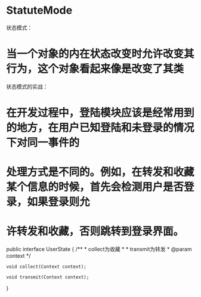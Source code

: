 # StatuteMode
状态模式：
#  当一个对象的内在状态改变时允许改变其行为，这个对象看起来像是改变了其类
状态模式的实战：
# 在开发过程中，登陆模块应该是经常用到的地方，在用户已知登陆和未登录的情况下对同一事件的
# 处理方式是不同的。例如，在转发和收藏某个信息的时候，首先会检测用户是否登录，如果登录则允
# 许转发和收藏，否则跳转到登录界面。


public interface UserState {
    /**
     * collect为收藏
     *
     * transmit为转发
     * @param context
     */


    void collect(Context context);

    void transmit(Context context);
}


